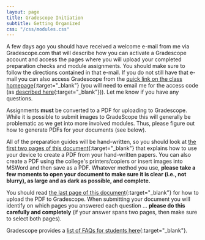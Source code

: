 ```yaml
---
layout: page
title: Gradescope Initiation
subtitle: Getting Organized
css: "/css/modules.css"
---
```


A few days ago you should have received a welcome e-mail from me via Gradescope.com that will describe how you can activate a Gradescope account and access the pages where you will upload your completed preparation checks and module assignments. You should make sure to follow the directions contained in that e-mail. If you do not still have that e-mail you can also access Gradescope from the [quick link on the class homepage](../../../){:target="_blank"} (you will need to email me for the access code (as [described here](https://www.gradescope.com/#help-center-item-student-adding-a-course){:target="_blank"})). Let me know if you have any questions.

Assignments **must** be converted to a PDF for uploading to Gradescope. While it is possible to submit images to GradeScope this will generally be problematic as we get into more involved modules. Thus, please figure out how to generate PDFs for your documents (see below).

All of the preparation guides will be hand-written, so you should look at [the first two pages of this document](https://gradescope-static-assets.s3-us-west-2.amazonaws.com/help/submitting_hw_guide.pdf){:target="_blank"} that explains how to use your device to create a PDF from your hand-written papers. You can also create a PDF using the college's printers/copiers or insert images into MSWord and then save as a PDF. Whatever method you use, **please take a few moments to open your document to make sure it is clear (i.e., not blurry), as large and as dark as possible, and complete.**

You should read [the last page of this document](https://gradescope-static-assets.s3-us-west-2.amazonaws.com/help/submitting_hw_guide.pdf){:target="_blank"} for how to upload the PDF to Gradescope. When submitting your document you will identify on which pages you answered each question ... **please do this carefully and completely** (if your answer spans two pages, then make sure to select both pages).

Gradescope provides a [list of FAQs for students here](https://help.gradescope.com/category/cyk4ij2dwi-student-workflow){:target="_blank"}.
